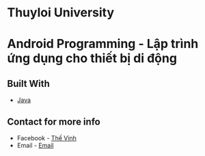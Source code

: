 # Thuyloi University

# Android Programming - Lập trình ứng dụng cho thiết bị di động

## Built With

- [Java](https://www.java.com/en/)

## Contact for more info

- Facebook - [Thế Vinh](https://www.facebook.com/thevinh180603)
- Email - [Email](mailto:vinhthe.contact@gmail.com)